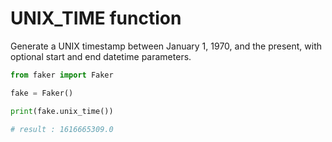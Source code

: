 # **UNIX_TIME** function

Generate a UNIX timestamp between January 1, 1970, and the present, with optional start and end datetime parameters.

```py
from faker import Faker

fake = Faker()

print(fake.unix_time())

# result : 1616665309.0
```
